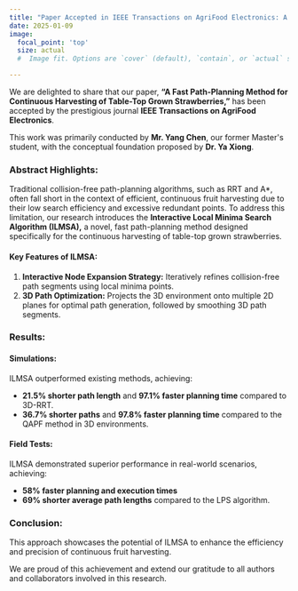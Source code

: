 ```yaml
---
title: "Paper Accepted in IEEE Transactions on AgriFood Electronics: A Fast Path-Planning Method for Continuous Harvesting of Table-Top Grown Strawberries"
date: 2025-01-09
image:
  focal_point: 'top'
  size: actual
  #  Image fit. Options are `cover` (default), `contain`, or `actual` size.

---
```

We are delighted to share that our paper, **“A Fast Path-Planning Method for Continuous Harvesting of Table-Top Grown Strawberries,”** has been accepted by the prestigious journal **IEEE Transactions on AgriFood Electronics**.

This work was primarily conducted by **Mr. Yang Chen**, our former Master's student, with the conceptual foundation proposed by **Dr. Ya Xiong**.

<!--more-->

### Abstract Highlights:
Traditional collision-free path-planning algorithms, such as RRT and A*, often fall short in the context of efficient, continuous fruit harvesting due to their low search efficiency and excessive redundant points. To address this limitation, our research introduces the **Interactive Local Minima Search Algorithm (ILMSA),** a novel, fast path-planning method designed specifically for the continuous harvesting of table-top grown strawberries.

#### Key Features of ILMSA:
1. **Interactive Node Expansion Strategy:** Iteratively refines collision-free path segments using local minima points.  
2. **3D Path Optimization:** Projects the 3D environment onto multiple 2D planes for optimal path generation, followed by smoothing 3D path segments.

### Results:
#### Simulations:
ILMSA outperformed existing methods, achieving:  
- **21.5% shorter path length** and **97.1% faster planning time** compared to 3D-RRT.  
- **36.7% shorter paths** and **97.8% faster planning time** compared to the QAPF method in 3D environments.

#### Field Tests:
ILMSA demonstrated superior performance in real-world scenarios, achieving:  
- **58% faster planning and execution times**  
- **69% shorter average path lengths** compared to the LPS algorithm.

### Conclusion:
This approach showcases the potential of ILMSA to enhance the efficiency and precision of continuous fruit harvesting.

We are proud of this achievement and extend our gratitude to all authors and collaborators involved in this research. 
